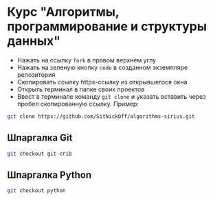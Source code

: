 # Курс "Алгоритмы, программирование и структуры данных"

- Нажать на ссылку `fork` в правом верхнем углу 
- Нажать на зеленую кнопку `code` в созданном экземпляре репозитория 
- Скопировать ссылку https-ссылку из открывшегося окна
- Открыть терминал в папке своих проектов
- Ввест в терминале команду `git clone` и указать вставить через пробел скопированную ссылку. Пример:

```bash
git clone https://github.com/SitNickOff/algorithms-sirius.git
```

## Шпаргалка Git

```bash
git checkout git-crib
```

## Шпаргалка Python

```bash
git checkout python
```
